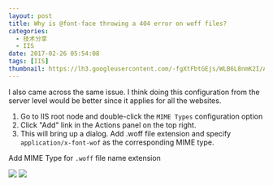 ```yaml
---
layout: post
title: Why is @font-face throwing a 404 error on woff files?
categories:
  - 技术分享
  - IIS
date: 2017-02-26 05:54:08
tags: [IIS]
thumbnail: https://lh3.googleusercontent.com/-fgXtFbtGEjs/WLB6L8nmK2I/AAAAAAAABsw/jthPMpMQWtw/s0/2017-02-25_03-23-42.png
---
```

<!--excerpt-->

I also came across the same issue. I think doing this configuration from the server level would be better since it applies for all the websites.

1. Go to IIS root node and double-click the ``MIME Types`` configuration option
2. Click "Add" link in the Actions panel on the top right.
3. This will bring up a dialog. Add .woff file extension and specify ``application/x-font-wof`` as the corresponding MIME type.

Add MIME Type for ``.woff`` file name extension

![](https://lh3.googleusercontent.com/-BwnUFnLQpJA/WLJuyRrq9xI/AAAAAAAABtQ/5egeZtwfb5w/s0/2017-02-26_14-59-36.png)
![](https://lh3.googleusercontent.com/-S3VlMYYqh2g/WLJu8FHq3bI/AAAAAAAABtU/vRpmUMPhJQE/s0/2017-02-26_15-00-16.png)